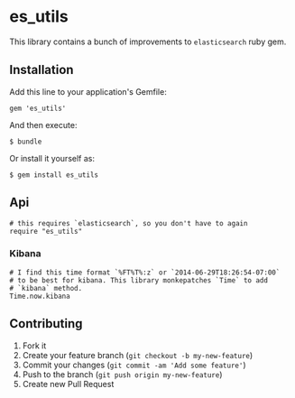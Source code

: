 # es_utils

This library contains a bunch of improvements to `elasticsearch` ruby gem.

## Installation

Add this line to your application's Gemfile:

    gem 'es_utils'

And then execute:

    $ bundle

Or install it yourself as:

    $ gem install es_utils

## Api
    # this requires `elasticsearch`, so you don't have to again
    require "es_utils"

### Kibana

    # I find this time format `%FT%T%:z` or `2014-06-29T18:26:54-07:00`
    # to be best for kibana. This library monkepatches `Time` to add
    # `kibana` method.
    Time.now.kibana

## Contributing

1. Fork it
2. Create your feature branch (`git checkout -b my-new-feature`)
3. Commit your changes (`git commit -am 'Add some feature'`)
4. Push to the branch (`git push origin my-new-feature`)
5. Create new Pull Request
